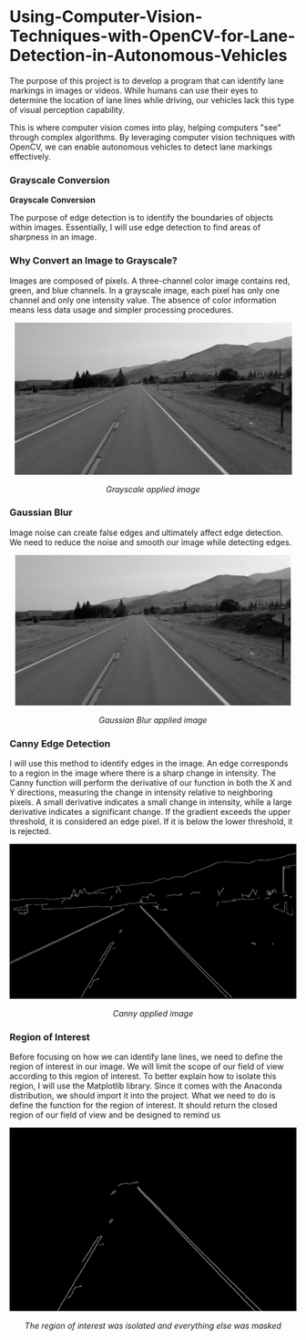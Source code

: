 # Using-Computer-Vision-Techniques-with-OpenCV-for-Lane-Detection-in-Autonomous-Vehicles

The purpose of this project is to develop a program that can identify lane markings in images or videos. While humans can use their eyes to determine the location of lane lines while driving, our vehicles lack this type of visual perception capability.

This is where computer vision comes into play, helping computers "see" through complex algorithms. By leveraging computer vision techniques with OpenCV, we can enable autonomous vehicles to detect lane markings effectively.

### Grayscale Conversion

**Grayscale Conversion**

The purpose of edge detection is to identify the boundaries of objects within images. Essentially, I will use edge detection to find areas of sharpness in an image.

### Why Convert an Image to Grayscale?

Images are composed of pixels. A three-channel color image contains red, green, and blue channels. In a grayscale image, each pixel has only one channel and only one intensity value. The absence of color information means less data usage and simpler processing procedures.
<div align="center">
  <img src="images/Resim21.png" alt="Example of Grayscale Conversion and Edge Detection">
  <p><em>Grayscale applied image</em></p>
</div>

### Gaussian Blur

Image noise can create false edges and ultimately affect edge detection. We need to reduce the noise and smooth our image while detecting edges.
<div align="center">
  <img src="images/Resim22.png" alt="Example of Gaussian Blur">
  <p><em>Gaussian Blur applied image</em></p>
</div>

### Canny Edge Detection

I will use this method to identify edges in the image. An edge corresponds to a region in the image where there is a sharp change in intensity. The Canny function will perform the derivative of our function in both the X and Y directions, measuring the change in intensity relative to neighboring pixels. A small derivative indicates a small change in intensity, while a large derivative indicates a significant change. If the gradient exceeds the upper threshold, it is considered an edge pixel. If it is below the lower threshold, it is rejected.
<div align="center">
  <img src="images/Resim23.png" alt="Canny Edge Detection">
  <p><em>Canny applied image</em></p>
</div>

### Region of Interest

Before focusing on how we can identify lane lines, we need to define the region of interest in our image. We will limit the scope of our field of view according to this region of interest. To better explain how to isolate this region, I will use the Matplotlib library. Since it comes with the Anaconda distribution, we should import it into the project. What we need to do is define the function for the region of interest. It should return the closed region of our field of view and be designed to remind us 
<div align="center">
  <img src="images/Resim28.png" alt="Region of Interest">
  <p><em>The region of interest was isolated and everything else was masked</em></p>
</div>


